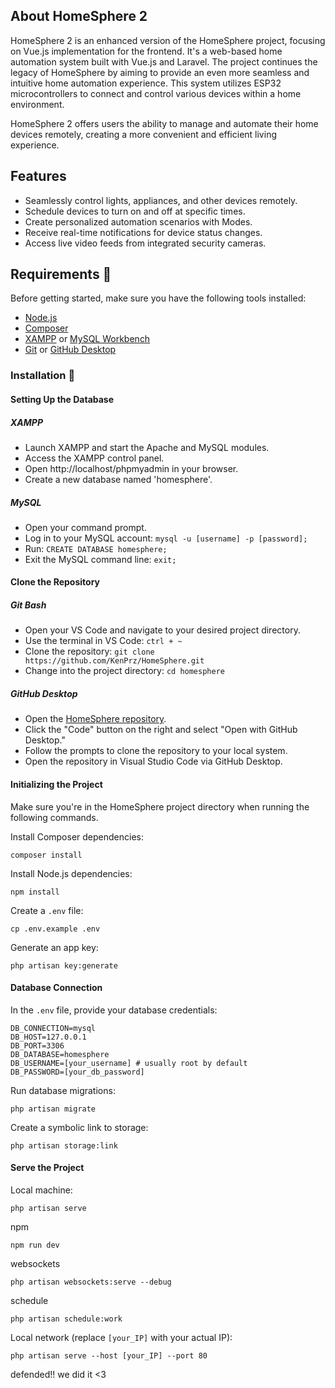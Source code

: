 ## About HomeSphere 2

HomeSphere 2 is an enhanced version of the HomeSphere project, focusing on Vue.js implementation for the frontend. It's a web-based home automation system built with Vue.js and Laravel. The project continues the legacy of HomeSphere by aiming to provide an even more seamless and intuitive home automation experience. This system utilizes ESP32 microcontrollers to connect and control various devices within a home environment.

HomeSphere 2 offers users the ability to manage and automate their home devices remotely, creating a more convenient and efficient living experience.

## Features

+ Seamlessly control lights, appliances, and other devices remotely.
+ Schedule devices to turn on and off at specific times.
+ Create personalized automation scenarios with Modes.
+ Receive real-time notifications for device status changes.
+ Access live video feeds from integrated security cameras.

## Requirements 📒

Before getting started, make sure you have the following tools installed:

+ [Node.js](https://nodejs.org/en)
+ [Composer](https://getcomposer.org/)
+ [XAMPP](https://www.apachefriends.org/) or [MySQL Workbench](https://www.mysql.com/products/workbench/)
+ [Git](https://git-scm.com/) or [GitHub Desktop](https://desktop.github.com/)

### Installation 🔧

#### Setting Up the Database 

##### XAMPP
+ Launch XAMPP and start the Apache and MySQL modules.
+ Access the XAMPP control panel.
+ Open http://localhost/phpmyadmin in your browser.
+ Create a new database named 'homesphere'.

##### MySQL
+ Open your command prompt.
+ Log in to your MySQL account: `mysql -u [username] -p [password];`
+ Run: `CREATE DATABASE homesphere;`
+ Exit the MySQL command line: `exit;`

#### Clone the Repository

##### Git Bash
+ Open your VS Code and navigate to your desired project directory.
+ Use the terminal in VS Code: `ctrl + ~`
+ Clone the repository: `git clone https://github.com/KenPrz/HomeSphere.git`
+ Change into the project directory: `cd homesphere`

##### GitHub Desktop
+ Open the [HomeSphere repository](https://github.com/KenPrz/HomeSphere).
+ Click the "Code" button on the right and select "Open with GitHub Desktop."
+ Follow the prompts to clone the repository to your local system.
+ Open the repository in Visual Studio Code via GitHub Desktop.

#### Initializing the Project

Make sure you're in the HomeSphere project directory when running the following commands.

Install Composer dependencies:
```
composer install
```
Install Node.js dependencies:
```
npm install
```
Create a `.env` file:
```
cp .env.example .env
```
Generate an app key:
```
php artisan key:generate
```
#### Database Connection
In the `.env` file, provide your database credentials:
```dotenv
DB_CONNECTION=mysql
DB_HOST=127.0.0.1
DB_PORT=3306
DB_DATABASE=homesphere
DB_USERNAME=[your_username] # usually root by default
DB_PASSWORD=[your_db_password]
```
Run database migrations:
```
php artisan migrate
```
Create a symbolic link to storage:
```
php artisan storage:link
```
#### Serve the Project

Local machine:
```
php artisan serve
```
npm
```
npm run dev
```
websockets
```
php artisan websockets:serve --debug
```
schedule
```
php artisan schedule:work
```
Local network (replace `[your_IP]` with your actual IP):
```
php artisan serve --host [your_IP] --port 80
```

defended!! we did it <3
